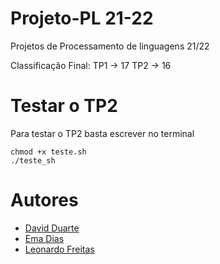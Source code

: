 # Projeto-PL 21-22

Projetos de Processamento de linguagens 21/22

Classificação Final:
TP1 -> 17
TP2 -> 16


# Testar o TP2
Para testar o TP2 basta escrever no terminal
```Shell
chmod +x teste.sh
./teste_sh
```

# Autores

- [David Duarte](https://github.com/DvdDuarte)
- [Ema Dias](https://github.com/emadias)
- [Leonardo Freitas](https://github.com/Leonardo1924)
